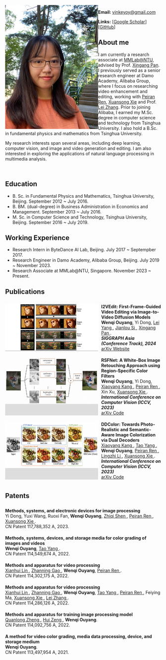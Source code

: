 <img align="left" width="300" height="400" src="data/my_photo.jpg">

**Email:** vinkeyoy@gmail.com

**Links:** [[Google Scholar](https://scholar.google.com/citations?user=pYeM5JUAAAAJ&hl=zh-CN)] [[GitHub](https://github.com/Vicky0522)]



## About me
I am currently a research associate at [MMLab@NTU](https://www.mmlab-ntu.com/index.html), advised by Prof. [Xingang Pan](https://xingangpan.github.io/). I previously served as a senior research engineer at Damo Academy, Alibaba Group, where I focus on researching video enhancement and editing, working with [Peiran Ren](https://scholar.google.com/citations?user=x5dEuxsAAAAJ&hl=en), [Xuansong Xie](https://scholar.google.com/citations?user=M0Ei1zkAAAAJ&hl=en) and Prof. [Lei Zhang](https://www4.comp.polyu.edu.hk/~cslzhang/). Prior to joining Alibaba, I earned my M.Sc. degree in computer science and technology from Tsinghua University. I also hold a B.Sc. in fundamental physics and mathematics from Tsinghua University.

My research interests span several areas, including deep learning, computer vision, and image and video generation and editing. I am also interested in exploring the applications of natural language processing in multimedia analysis.

<br>

## Education
* B. Sc. in Fundamental Physics and Mathematics, Tsinghua University, Beijing. September 2012 ~ July 2016.
* B. BM. (dual-degree) in Business Administration in Economics and Management. September 2013 ~ July 2016.
* M. Sc. in Computer Science and Technology, Tsinghua University, Beijing. September 2016 ~ July 2019.

## Working Experience
* Research Intern in ByteDance AI Lab, Beijing. July 2017 ~ Septempber 2017.
* Research Engineer in Damo Academy, Alibaba Group, Beijing. July 2019 ~ November 2023.
* Research Associate at MMLab@NTU, Singapore. November 2023 ~ Present.

<style>
  .publication-list {
    list-style: none;
    padding: 0;
  }

  .publication-list li {
    display: flex;
    align-items: left;
    padding: 10px 0;
    border-bottom: none;
  }

  .publication-figure {
    background-color: #ddd;
    text-align: left;
    margin-right: 10px;
  }
	
  .publication-figure img {
  }
  
  .paper-details {
      flex: 1;
      text-align: left;
  }
</style>

## Publications
<ul class="publication-list">
  <li>
    <div class="publication-figure">
      <img align="left" width="300" height="150" src="data/paper_figure/i2vedit.png">
    </div>
    <div class="paper-details">
      <b>I2VEdit: First-Frame-Guided Video Editing via Image-to-Video Diffusion Models</b><br>
      <b>Wenqi Ouyang</b>, Yi Dong, <a href="https://scholar.google.com.hk/citations?user=jZH2IPYAAAAJ&hl=en"> Lei Yang </a>, <a href="https://jianlou.github.io/"> Jianlou Si </a>, <a href="https://xingangpan.github.io/"> Xingang Pan </a>. <br>
      <b><em>SIGGRAPH Asia (Conference Track), 2024</em></b><br>
      <a href="https://arxiv.org/abs/2405.16537" target="_blank" rel="opener">
				 <i class="fa fa-file" aria-hidden="true"></i> arXiv </a> 
      <a href="https://i2vedit.github.io/" target="_blank" rel="noopener">
				 <i class="fa fa-file" aria-hidden="true"></i>  Website </a> 
    </div>
  </li>
  <li>
    <div class="publication-figure">
      <img align="left" width="300" height="150" src="data/paper_figure/rsfnet.png">
    </div>
    <div class="paper-details">
      <b>RSFNet: A White-Box Image Retouching Approach using Region-Specific Color Filters</b><br>
      <b>Wenqi Ouyang</b>, Yi Dong, <a href="https://piddnad.github.io/xiaoyangkang"> Xiaoyang Kang </a>, <a href="https://scholar.google.com/citations?user=x5dEuxsAAAAJ&hl=en"> Peiran Ren </a>, Xin Xu, <a href="https://scholar.google.com/citations?user=M0Ei1zkAAAAJ&hl=en"> Xuansong Xie </a>. <br>
      <b><em>International Conference on Computer Vision (ICCV, 2023)</em></b><br>
      <a href="https://arxiv.org/abs/2303.08682" target="_blank" rel="noopener">
				 <i class="fa fa-file" aria-hidden="true"></i> arXiv </a> 
      <a href="https://github.com/Vicky0522/RSFNet" target="_blank" rel="noopener">
				 <i class="fa fa-file" aria-hidden="true"></i>  Code </a> 
    </div>
  </li>
  <li>
    <div class="publication-figure">
      <img align="left" width="300" height="150" src="data/paper_figure/ddcolor.png">
    </div>
    <div class="paper-details">
      <b>DDColor: Towards Photo-Realistic and Semantic-Aware Image Colorization via Dual Decoders</b><br>
      <a href="https://piddnad.github.io/xiaoyangkang"> Xiaoyang Kang </a>, <a href="https://cg.cs.tsinghua.edu.cn/people/~tyang/"> Tao Yang </a>, <b>Wenqi Ouyang</b>, <a href="https://scholar.google.com/citations?user=x5dEuxsAAAAJ&hl=en"> Peiran Ren </a>, <a href="https://lingzhili.com/"> Lingzhi Li </a>, <a href="https://scholar.google.com/citations?user=M0Ei1zkAAAAJ&hl=en"> Xuansong Xie </a>. <br>
      <b><em>International Conference on Computer Vision (ICCV, 2023)</em></b><br>
      <a href="https://arxiv.org/abs/2212.11613" target="_blank" rel="noopener">
				 <i class="fa fa-file" aria-hidden="true"></i> arXiv </a> 
      <a href="https://github.com/piddnad/DDColor" target="_blank" rel="noopener">
				 <i class="fa fa-file" aria-hidden="true"></i>  Code </a> 
    </div>
  </li>
</ul>

## Patents
<ul class="publication-list">
  <li>
    <div>
      <b>Methods, systems, and electronic devices for image processing</b><br>
      Yi Dong, Yuxi Wang, Ruoxi Fan, <b>Wenqi Ouyang</b>, <a href="https://scholar.google.com.sg/citations?user=EA2T_lwAAAAJ&hl=en"> Zhiqi Shen </a>, <a href="https://scholar.google.com/citations?user=x5dEuxsAAAAJ&hl=en"> Peiran Ren </a>, <a href="https://scholar.google.com/citations?user=M0Ei1zkAAAAJ&hl=en"> Xuansong Xie </a>. <br>
      CN Patent 117,788,352 A, 2023. <br>
    </div>
  </li>
  <li>
    <div>
      <b>Methods, systems, devices, and storage media for color grading of images and videos</b><br>
      <b>Wenqi Ouyang</b>, <a href="https://cg.cs.tsinghua.edu.cn/people/~tyang/"> Tao Yang </a>. <br>
      CN Patent 114,549,674 A, 2022. <br>
    </div>
  </li>
  <li>
    <div>
      <b>Methods and apparatus for video processing</b><br>
      <a href="https://scholar.google.com/citations?user=wLTXeNwAAAAJ&hl=fr"> Xianhui Lin </a>, <a href="https://scholar.google.com/citations?user=CF2CM2UAAAAJ&hl=zh-CN"> Zhanning Gao </a>, <b>Wenqi Ouyang</b>, <a href="https://scholar.google.com/citations?user=x5dEuxsAAAAJ&hl=en"> Peiran Ren </a>. <br>
      CN Patent 114,302,175 A, 2022. <br>
    </div>
  </li>
  <li>
    <div>
      <b>Methods and apparatus for video processing</b><br>
      <a href="https://scholar.google.com/citations?user=wLTXeNwAAAAJ&hl=fr"> Xianhui Lin </a>, <a href="https://scholar.google.com/citations?user=CF2CM2UAAAAJ&hl=zh-CN"> Zhanning Gao </a>, <b>Wenqi Ouyang</b>, <a href="https://cg.cs.tsinghua.edu.cn/people/~tyang/"> Tao Yang </a>, <a href="https://scholar.google.com/citations?user=x5dEuxsAAAAJ&hl=en"> Peiran Ren </a>, Feiying Ma, <a href="https://scholar.google.com/citations?user=M0Ei1zkAAAAJ&hl=en"> Xuansong Xie </a>, <a href="https://www4.comp.polyu.edu.hk/~cslzhang/"> Lei Zhang </a>. <br>
      CN Patent 114,286,126 A, 2022. <br>
    </div>
  </li>
  <li>
    <div>
      <b>Methods and apparatus for training image processing model</b><br>
      <a href="https://quanlzheng.github.io/"> Quanlong Zheng </a>, <a href="https://huizeng.github.io/"> Hui Zeng </a>, <b>Wenqi Ouyang</b>. <br>
      CN Patent 114,092,756 A, 2022. <br> 
    </div>
  </li>
  <li>
    <div>
      <b>A method for video color grading, media data processing, device, and storage medium</b><br>
      <b>Wenqi Ouyang</b>. <br>
      CN Patent 113,497,954 A, 2021. <br>
    </div>
  </li>
</ul>
